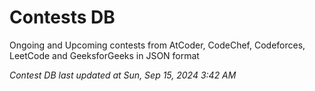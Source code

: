 # Contests DB

Ongoing and Upcoming contests from AtCoder, CodeChef, Codeforces, LeetCode and GeeksforGeeks in JSON format

*Contest DB last updated at Sun, Sep 15, 2024 3:42 AM*  
